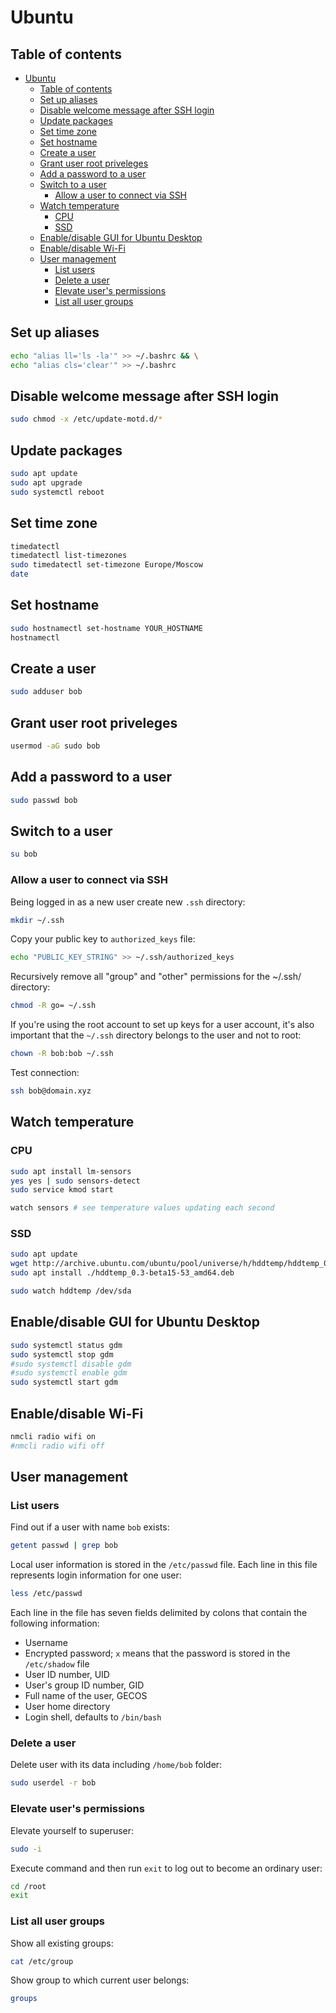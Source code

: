 # Ubuntu

## Table of contents

- [Ubuntu](#ubuntu)
  - [Table of contents](#table-of-contents)
  - [Set up aliases](#set-up-aliases)
  - [Disable welcome message after SSH login](#disable-welcome-message-after-ssh-login)
  - [Update packages](#update-packages)
  - [Set time zone](#set-time-zone)
  - [Set hostname](#set-hostname)
  - [Create a user](#create-a-user)
  - [Grant user root priveleges](#grant-user-root-priveleges)
  - [Add a password to a user](#add-a-password-to-a-user)
  - [Switch to a user](#switch-to-a-user)
    - [Allow a user to connect via SSH](#allow-a-user-to-connect-via-ssh)
  - [Watch temperature](#watch-temperature)
    - [CPU](#cpu)
    - [SSD](#ssd)
  - [Enable/disable GUI for Ubuntu Desktop](#enabledisable-gui-for-ubuntu-desktop)
  - [Enable/disable Wi-Fi](#enabledisable-wi-fi)
  - [User management](#user-management)
    - [List users](#list-users)
    - [Delete a user](#delete-a-user)
    - [Elevate user's permissions](#elevate-users-permissions)
    - [List all user groups](#list-all-user-groups)

## Set up aliases

```bash
echo "alias ll='ls -la'" >> ~/.bashrc && \
echo "alias cls='clear'" >> ~/.bashrc
```

## Disable welcome message after SSH login

```sh
sudo chmod -x /etc/update-motd.d/*
```

## Update packages

```sh
sudo apt update
sudo apt upgrade
sudo systemctl reboot
```

## Set time zone

```sh
timedatectl
timedatectl list-timezones
sudo timedatectl set-timezone Europe/Moscow
date
```

## Set hostname

```bash
sudo hostnamectl set-hostname YOUR_HOSTNAME
hostnamectl
```

## Create a user

```bash
sudo adduser bob
```

## Grant user root priveleges

```bash
usermod -aG sudo bob
```

## Add a password to a user

```bash
sudo passwd bob
```

## Switch to a user

```bash
su bob
```

### Allow a user to connect via SSH

Being logged in as a new user create new `.ssh` directory:

```bash
mkdir ~/.ssh
```

Copy your public key to `authorized_keys` file:

```bash
echo "PUBLIC_KEY_STRING" >> ~/.ssh/authorized_keys
```

Recursively remove all "group" and "other" permissions for the ~/.ssh/ directory:

```bash
chmod -R go= ~/.ssh
```

If you're using the root account to set up keys for a user account, it's also important that the `~/.ssh` directory belongs to the user and not to root:

```bash
chown -R bob:bob ~/.ssh
```

Test connection:

```bash
ssh bob@domain.xyz
```

## Watch temperature

### CPU

```bash
sudo apt install lm-sensors
yes yes | sudo sensors-detect
sudo service kmod start

watch sensors # see temperature values updating each second
```

### SSD

```bash
sudo apt update
wget http://archive.ubuntu.com/ubuntu/pool/universe/h/hddtemp/hddtemp_0.3-beta15-53_amd64.deb  
sudo apt install ./hddtemp_0.3-beta15-53_amd64.deb

sudo watch hddtemp /dev/sda
```

## Enable/disable GUI for Ubuntu Desktop

```bash
sudo systemctl status gdm
sudo systemctl stop gdm
#sudo systemctl disable gdm
#sudo systemctl enable gdm
sudo systemctl start gdm
```

## Enable/disable Wi-Fi

```bash
nmcli radio wifi on
#nmcli radio wifi off
```

## User management

### List users

Find out if a user with name `bob` exists:

```bash
getent passwd | grep bob
```

Local user information is stored in the `/etc/passwd` file. Each line in this file represents login information for one user:

```bash
less /etc/passwd
```

Each line in the file has seven fields delimited by colons that contain the following information:

- Username
- Encrypted password; `x` means that the password is stored in the `/etc/shadow` file
- User ID number, UID
- User's group ID number, GID
- Full name of the user, GECOS
- User home directory
- Login shell, defaults to `/bin/bash`

### Delete a user

Delete user with its data including `/home/bob` folder:

```bash
sudo userdel -r bob
```

### Elevate user's permissions

Elevate yourself to superuser:

```bash
sudo -i
```

Execute command and then run `exit` to log out to become an ordinary user:

```bash
cd /root
exit
```

### List all user groups

Show all existing groups:

```bash
cat /etc/group
```

Show group to which current user belongs:

```bash
groups
```

